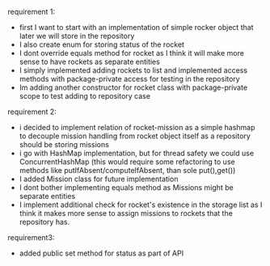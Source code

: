 requirement 1:
 - first I want to start with an implementation of simple rocker object that later we will store in the repository
 - I also create enum for storing status of the rocket
 - I dont override equals method for rocket as I think it will make more sense to have rockets as separate entities
 - I simply implemented adding rockets to list and implemented access methods with package-private access for testing in the repository
 - Im adding another constructor for rocket class with package-private scope to test adding to repository case

requirement 2:
 - i decided to implement relation of rocket-mission as a simple hashmap to decouple mission handling from rocket object itself as a repository should be storing missions
 - i go with HashMap implementation, but for thread safety we could use ConcurrentHashMap (this would require some refactoring to use methods like putIfAbsent/computeIfAbsent, than sole put(),get())
 - I added Mission class for future implementation
 - I dont bother implementing equals method as Missions might be separate entities
 - I implement additional check for rocket's existence in the storage list as I think it makes more sense to assign missions to rockets that the repository has.

requirement3:
 - added public set method for status as part of API